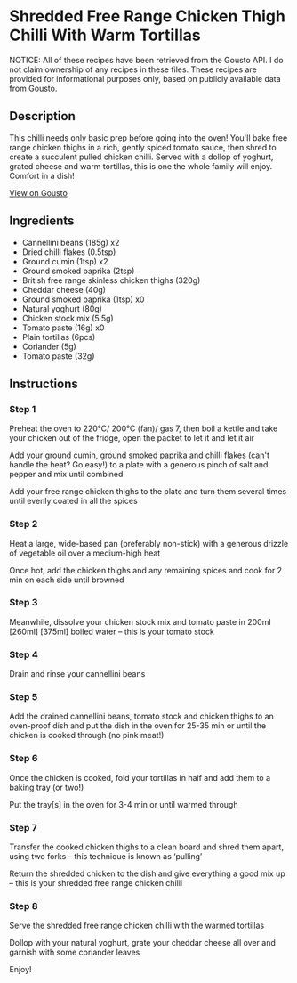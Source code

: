 # Shredded Free Range Chicken Thigh Chilli With Warm Tortillas

NOTICE: All of these recipes have been retrieved from the Gousto API. I do not claim ownership of any recipes in these files. These recipes are provided for informational purposes only, based on publicly available data from Gousto.

## Description

This chilli needs only basic prep before going into the oven! You'll bake free range chicken thighs in a rich, gently spiced tomato sauce, then shred to create a succulent pulled chicken chilli. Served with a dollop of yoghurt, grated cheese and warm tortillas, this is one the whole family will enjoy. Comfort in a dish!

[View on Gousto](https://www.gousto.co.uk/recipes/cookbook/shredded-free-range-chicken-thigh-chilli-with-warm-tortillas)

## Ingredients

- Cannellini beans (185g) x2
- Dried chilli flakes (0.5tsp)
- Ground cumin (1tsp) x2
- Ground smoked paprika (2tsp)
- British free range skinless chicken thighs (320g)
- Cheddar cheese (40g)
- Ground smoked paprika (1tsp) x0
- Natural yoghurt (80g)
- Chicken stock mix (5.5g)
- Tomato paste (16g) x0
- Plain tortillas (6pcs)
- Coriander (5g)
- Tomato paste (32g)

## Instructions


### Step 1

Preheat the oven to 220°C/ 200°C (fan)/ gas 7, then boil a kettle and take your chicken out of the fridge, open the packet to let it and let it air

Add your ground cumin, ground smoked paprika and chilli flakes (can't handle the heat? Go easy!) to a plate with a generous pinch of salt and pepper and mix until combined

Add your free range chicken thighs to the plate and turn them several times until evenly coated in all the spices


### Step 2

Heat a large, wide-based pan (preferably non-stick) with a generous drizzle of vegetable oil over a medium-high heat

Once hot, add the chicken thighs and any remaining spices and cook for 2 min on each side until browned


### Step 3

Meanwhile, dissolve your<span class="text-danger"> </span>chicken stock mix and tomato paste in 200ml<span class="text-danger"> <span class="text-purple">[260ml]</span> [375ml]</span> boiled water – this is your tomato stock


### Step 4

Drain and rinse your cannellini beans


### Step 5

Add the drained cannellini beans, tomato stock and chicken thighs to an oven-proof dish and put the dish in the oven for 25-35 min or until the chicken is cooked through (no pink meat!)


### Step 6

Once the chicken is cooked, fold your tortillas in half and add them to a baking tray (or two!)

Put the tray[s] in the oven for 3-4 min or until warmed through


### Step 7

Transfer the cooked chicken thighs to a clean board and shred them apart, using two forks – this technique is known as ‘pulling’

Return the shredded chicken to the dish and give everything a good mix up – this is your shredded free range chicken chilli

### Step 8

Serve the shredded free range chicken chilli with the warmed tortillas

Dollop with your natural yoghurt, grate your cheddar cheese all over and garnish with some coriander leaves

Enjoy!

